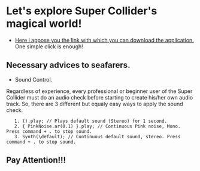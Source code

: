 # Let's explore Super Collider's magical world!


- [Here i appose you the link with which you can download the application.](https://supercollider.github.io/download) One simple click is enough!


## Νecessary advices to seafarers.
- Sound Control.

Regardless of experience, every professional or beginner user of the Super Collider must do an audio check before starting to create his/her own audio track. So, there are 3 different but equaly easy ways to apply the sound check.

       1. ().play; // Plays default sound (Stereo) for 1 second.
       2. { PinkNoise.ar(0.1) }.play; // Continuous Pink noise, Mono. Press command + . to stop sound.
       3. Synth(\default); // Continuous default sound, stereo. Press command + . to stop sound.

## Pay Attention!!!
